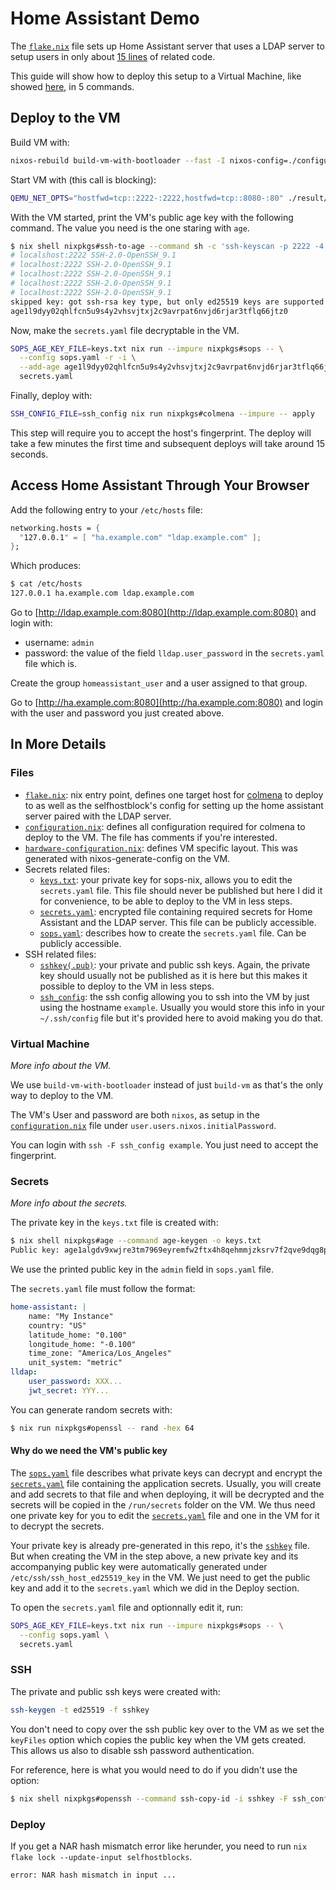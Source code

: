 # Home Assistant Demo

The [`flake.nix`](./flake.nix) file sets up Home Assistant server that uses a LDAP server to
setup users in only about [15 lines](./flake.nix#L29-L45) of related code.

This guide will show how to deploy this setup to a Virtual Machine, like showed
[here](https://nixos.wiki/wiki/NixOS_modules#Developing_modules), in 5 commands.

## Deploy to the VM

Build VM with:

```bash
nixos-rebuild build-vm-with-bootloader --fast -I nixos-config=./configuration.nix -I nixpkgs=.
```

Start VM with (this call is blocking):

```bash
QEMU_NET_OPTS="hostfwd=tcp::2222-:2222,hostfwd=tcp::8080-:80" ./result/bin/run-nixos-vm
```

With the VM started, print the VM's public age key with the following command. The value you need is
the one staring with `age`.

```bash
$ nix shell nixpkgs#ssh-to-age --command sh -c 'ssh-keyscan -p 2222 -4 localhost | ssh-to-age'
# localshost:2222 SSH-2.0-OpenSSH_9.1
# localhost:2222 SSH-2.0-OpenSSH_9.1
# localhost:2222 SSH-2.0-OpenSSH_9.1
# localhost:2222 SSH-2.0-OpenSSH_9.1
# localhost:2222 SSH-2.0-OpenSSH_9.1
skipped key: got ssh-rsa key type, but only ed25519 keys are supported
age1l9dyy02qhlfcn5u9s4y2vhsvjtxj2c9avrpat6nvjd6rjar3tflq66jtz0
```

Now, make the `secrets.yaml` file decryptable in the VM.

```bash
SOPS_AGE_KEY_FILE=keys.txt nix run --impure nixpkgs#sops -- \
  --config sops.yaml -r -i \
  --add-age age1l9dyy02qhlfcn5u9s4y2vhsvjtxj2c9avrpat6nvjd6rjar3tflq66jtz0 \
  secrets.yaml
```

Finally, deploy with:

```bash
SSH_CONFIG_FILE=ssh_config nix run nixpkgs#colmena --impure -- apply
```

This step will require you to accept the host's fingerprint. The deploy will take a few minutes the first time and subsequent deploys will take around 15 seconds.

## Access Home Assistant Through Your Browser

Add the following entry to your `/etc/hosts` file:

```nix
networking.hosts = {
  "127.0.0.1" = [ "ha.example.com" "ldap.example.com" ];
};
```

Which produces:

```bash
$ cat /etc/hosts
127.0.0.1 ha.example.com ldap.example.com
```

Go to [http://ldap.example.com:8080](http://ldap.example.com:8080) and login with:
- username: `admin`
- password: the value of the field `lldap.user_password` in the `secrets.yaml` file which is.

Create the group `homeassistant_user` and a user assigned to that group.

Go to [http://ha.example.com:8080](http://ha.example.com:8080) and login with the
user and password you just created above.

## In More Details

### Files

- [`flake.nix`](./flake.nix): nix entry point, defines one target host for
  [colmena](https://colmena.cli.rs) to deploy to as well as the selfhostblock's config for
  setting up the home assistant server paired with the LDAP server.
- [`configuration.nix`](./configuration.nix): defines all configuration required for colmena
  to deploy to the VM. The file has comments if you're interested.
- [`hardware-configuration.nix`](./hardware-configuration.nix): defines VM specific layout.
  This was generated with nixos-generate-config on the VM.
- Secrets related files:
  - [`keys.txt`](./keys.txt): your private key for sops-nix, allows you to edit the `secrets.yaml`
    file. This file should never be published but here I did it for convenience, to be able to
    deploy to the VM in less steps.
  - [`secrets.yaml`](./secrets.yaml): encrypted file containing required secrets for Home Assistant
    and the LDAP server. This file can be publicly accessible.
  - [`sops.yaml`](./sops.yaml): describes how to create the `secrets.yaml` file. Can be publicly
    accessible.
- SSH related files:
  - [`sshkey(.pub)`](./sshkey): your private and public ssh keys. Again, the private key should usually not
    be published as it is here but this makes it possible to deploy to the VM in less steps.
  - [`ssh_config`](./ssh_config): the ssh config allowing you to ssh into the VM by just using the
    hostname `example`. Usually you would store this info in your `~/.ssh/config` file but it's
    provided here to avoid making you do that.

### Virtual Machine

_More info about the VM._

We use `build-vm-with-bootloader` instead of just `build-vm` as that's the only way to deploy to the VM.

The VM's User and password are both `nixos`, as setup in the [`configuration.nix`](./configuration.nix) file under
`user.users.nixos.initialPassword`.

You can login with `ssh -F ssh_config example`. You just need to accept the fingerprint.

### Secrets

_More info about the secrets._

The private key in the `keys.txt` file is created with:

```bash
$ nix shell nixpkgs#age --command age-keygen -o keys.txt
Public key: age1algdv9xwjre3tm7969eyremfw2ftx4h8qehmmjzksrv7f2qve9dqg8pug7
```

We use the printed public key in the `admin` field in `sops.yaml` file.

The `secrets.yaml` file must follow the format:

```yaml
home-assistant: |
    name: "My Instance"
    country: "US"
    latitude_home: "0.100"
    longitude_home: "-0.100"
    time_zone: "America/Los_Angeles"
    unit_system: "metric"
lldap:
    user_password: XXX...
    jwt_secret: YYY...
```

You can generate random secrets with:

```bash
$ nix run nixpkgs#openssl -- rand -hex 64
```

#### Why do we need the VM's public key

The [`sops.yaml`](./sops.yaml) file describes what private keys can decrypt and encrypt the
[`secrets.yaml`](./secrets.yaml) file containing the application secrets. Usually, you will create and add
secrets to that file and when deploying, it will be decrypted and the secrets will be copied
in the `/run/secrets` folder on the VM. We thus need one private key for you to edit the
[`secrets.yaml`](./secrets.yaml) file and one in the VM for it to decrypt the secrets.

Your private key is already pre-generated in this repo, it's the [`sshkey`](./sshkey) file. But when
creating the VM in the step above, a new private key and its accompanying public key were
automatically generated under `/etc/ssh/ssh_host_ed25519_key` in the VM. We just need to get the
public key and add it to the `secrets.yaml` which we did in the Deploy section.

To open the `secrets.yaml` file and optionnally edit it, run:

```bash
SOPS_AGE_KEY_FILE=keys.txt nix run --impure nixpkgs#sops -- \
  --config sops.yaml \
  secrets.yaml
```

### SSH

The private and public ssh keys were created with:

```bash
ssh-keygen -t ed25519 -f sshkey
```

You don't need to copy over the ssh public key over to the VM as we set the `keyFiles` option which copies the public key when the VM gets created.
This allows us also to disable ssh password authentication.

For reference, here is what you would need to do if you didn't use the option:

```bash
$ nix shell nixpkgs#openssh --command ssh-copy-id -i sshkey -F ssh_config example
```

### Deploy

If you get a NAR hash mismatch error like herunder, you need to run `nix flake lock --update-input selfhostblocks`.

```
error: NAR hash mismatch in input ...
```
